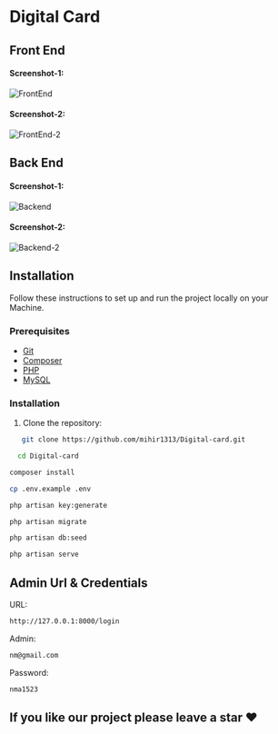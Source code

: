 # Digital Card



## Front End
#### Screenshot-1:
![FrontEnd](https://github.com/mihir1313/Digital-card/assets/121492298/158e2130-bcbb-4ad3-9ec1-120aa4e27319)

#### Screenshot-2:
![FrontEnd-2](https://github.com/mihir1313/Digital-card/assets/121492298/c0055dcb-6a9b-44b6-8614-a52ecc0b54f8)

## Back End

#### Screenshot-1:

![Backend](https://github.com/mihir1313/Digital-card/assets/121492298/874b83b6-c546-47df-ab70-ae6d1f8d717b)

#### Screenshot-2:

![Backend-2](https://github.com/mihir1313/Digital-card/assets/121492298/61d7fa26-c29b-4ce0-ac6e-c53ef6136b1f)

## Installation

Follow these instructions to set up and run the project locally on your Machine.

### Prerequisites

- [Git](https://git-scm.com/)
- [Composer](https://getcomposer.org/)
- [PHP](https://www.php.net/)
- [MySQL](https://www.mysql.com/)

### Installation

1. Clone the repository:

```bash
   git clone https://github.com/mihir1313/Digital-card.git
```
 ```bash
   cd Digital-card
```

 ```bash
composer install
```
 ```bash
cp .env.example .env
```
```bash
php artisan key:generate
 ```
 ```bash
 php artisan migrate
```
 ```bash
 php artisan db:seed
```
 ```bash
 php artisan serve
```

## Admin Url & Credentials
URL: 
```bash 
http://127.0.0.1:8000/login
```
Admin: 
```bash 
nm@gmail.com
```
Password: 
```bash
nma1523
```

## If you like our project please leave a star ❤
